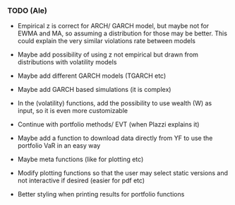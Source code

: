 ### TODO (Ale)

- Empirical z is correct for ARCH/ GARCH model, but maybe not for EWMA and MA, so assuming a distribution for those may be better. This could explain the very similar violations rate between models

- Maybe add possibility of using z not empirical but drawn from distributions with volatility models

- Maybe add different GARCH models (TGARCH etc)

- Maybe add GARCH based simulations (it is complex)

- In the (volatility) functions, add the possibility to use wealth (W) as input, so it is even more customizable

- Continue with portfolio methods/ EVT (when Plazzi explains it)

- Maybe add a function to download data directly from YF to use the portfolio VaR in an easy way

- Maybe meta functions (like for plotting etc)

- Modify plotting functions so that the user may select static versions and not interactive if desired (easier for pdf etc)

- Better styling when printing results for portfolio functions
